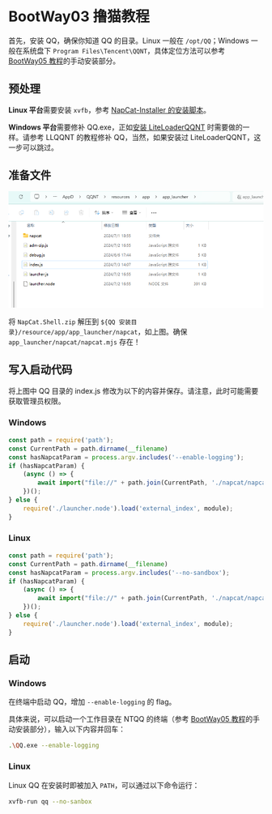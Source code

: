 # BootWay03 撸猫教程

首先，安装 QQ，确保你知道 QQ 的目录。Linux 一般在 `/opt/QQ`；Windows 一般在系统盘下 `Program Files\Tencent\QQNT`，具体定位方法可以参考 [BootWay05 教程](./BootWay05.md)的手动安装部分。 

## 预处理

**Linux 平台**需要安装 `xvfb`，参考 [NapCat-Installer 的安装脚本](https://github.com/NapNeko/NapCat-Installer/blob/main/script/install.sh)。

**Windows 平台**需要修补 QQ.exe，正如[安装 LiteLoaderQQNT](https://liteloaderqqnt.github.io/guide/install.html#%E4%BF%AE%E8%A1%A5) 时需要做的一样。请参考 LLQQNT 的教程修补 QQ，当然，如果安装过 LiteLoaderQQNT，这一步可以跳过。

## 准备文件

![way0301](../../asset/img/getting-started/install.way03.01.png)

将 `NapCat.Shell.zip` 解压到 `${QQ 安装目录}/resource/app/app_launcher/napcat`，如上图。确保 `app_launcher/napcat/napcat.mjs` 存在！

## 写入启动代码

将上图中 QQ 目录的 index.js 修改为以下的内容并保存。请注意，此时可能需要获取管理员权限。

### Windows

```js
const path = require('path');
const CurrentPath = path.dirname(__filename)
const hasNapcatParam = process.argv.includes('--enable-logging');
if (hasNapcatParam) {
    (async () => {
        await import("file://" + path.join(CurrentPath, './napcat/napcat.mjs'));
    })();
} else {
    require('./launcher.node').load('external_index', module);
}
```

### Linux

```js
const path = require('path');
const CurrentPath = path.dirname(__filename)
const hasNapcatParam = process.argv.includes('--no-sandbox');
if (hasNapcatParam) {
    (async () => {
        await import("file://" + path.join(CurrentPath, './napcat/napcat.mjs'));
    })();
} else {
    require('./launcher.node').load('external_index', module);
}
```

## 启动

<!--
打开NTQQ目录
![way0302](../../asset/img/getting-started/install.way03.02.png)

### Win 一键启动脚本
 [参考脚本](https://github.com/NapNeko/NapCatQQ/blob/main/script/NapCat.164.bat) 

napcat-9912 为新的启动脚本，复制到任意位置双击打开即可快速启动

脚本尚未修复
-->

### Windows

在终端中启动 QQ，增加 `--enable-logging` 的 flag。

具体来说，可以启动一个工作目录在 NTQQ 的终端（参考 [BootWay05 教程](./BootWay05.md)的手动安装部分），输入以下内容并回车：
```bash
.\QQ.exe --enable-logging
```

### Linux

Linux QQ 在安装时即被加入 `PATH`，可以通过以下命令运行：
```bash
xvfb-run qq --no-sanbox
``` 
